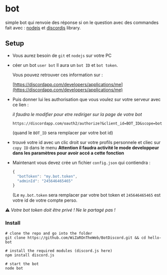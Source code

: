 # bot

simple bot qui renvoie des réponse si on le question avec des commandes
fait avec : [nodejs](https://nodejs.org/en/) et [discordjs](https://discord.js.org/#/) library.

## Setup

- Vous aurez besoin de `git` et `nodejs` sur votre PC
- céer un bot `user bot`
    Il aura un `bot ID` et `bot token`.

    Vous pouvez retrouver ces information sur :

    [https://discordapp.com/developers/applications/me](https://discordapp.com/developers/applications/me)

- Puis donner lui les authorisation que vous voulez sur votre serveur avec ce lien :

    *il faudra le modifier pour etre rediriger sur la page de votre bot*

    `https://discordapp.com/oauth2/authorize?&client_id=BOT_ID&scope=bot`

    (quand le `BOT_ID` sera remplacer par votre bot id)

- trouvé votre id avec un clic droit sur votre profils personnele et cliec sur `copy ID` dans le menu **Attention il faudra activité le mode developpeur dans les paramètres pour avoir accé a cette fonction**

- Maintenant vous devez crée un fichier `config.json` qui contiendra :

    ```js
    {
      "botToken": "my.bot.token",
      "adminId": "245646465465"
    }
    ```

    (Le `my.bot.token` sera remplacer par votre bot token et `245646465465` est votre id de votre compte perso.

:warning: _Votre bot token doit être privé ! Ne le partagé pas !_

### Install

```shell
# clone the repo and go into the folder
git clone https://github.com/WiZaROnTheWeb/BotDiscord.git && cd hello-bot

# install the required modules (discord.js here)
npm install discord.js

# start the bot
node bot
```
